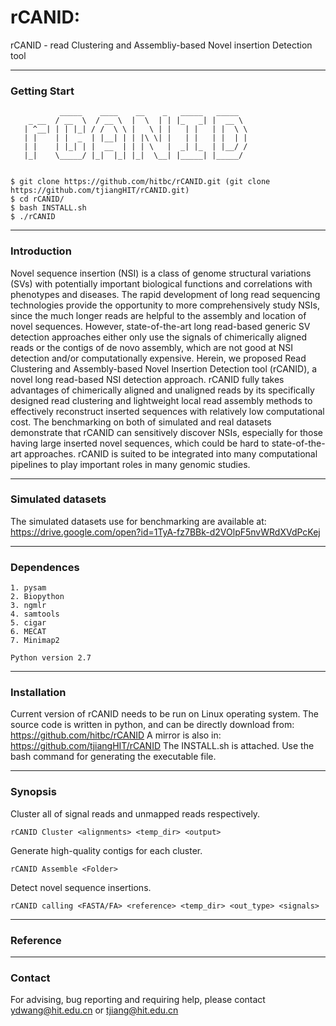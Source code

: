 # rCANID: 
rCANID - read Clustering and Assembliy-based Novel insertion Detection tool

---
### Getting Start
	           _____    ____    __    _   _____   _____
	    _ __  / __  \  / __ \  |  \  | | |_   _| |  __ \
	   | ^__| | | |_| / /  \ \ |   \ | |   | |   | |  \ \
	   | |    | |  _  | |__| | | |\ \| |   | |   | |  | |
	   | |    | |_| | |  __  | | | \   |  _| |_  | |__/ /
	   |_|    \_____/ |_|  |_| |_|  \__| |_____| |_____/
     
	
	$ git clone https://github.com/hitbc/rCANID.git (git clone https://github.com/tjiangHIT/rCANID.git)
	$ cd rCANID/
	$ bash INSTALL.sh
	$ ./rCANID

---

### Introduction

Novel sequence insertion (NSI) is a class of genome structural variations (SVs) with potentially important biological functions and correlations with phenotypes and diseases. The rapid development of long read sequencing technologies provide the opportunity to more comprehensively study NSIs, since the much longer reads are helpful to the assembly and location of novel sequences. However, state-of-the-art long read-based generic SV detection approaches either only use the signals of chimerically aligned reads or the contigs of de novo assembly, which are not good at NSI detection and/or computationally expensive. Herein, we proposed Read Clustering and Assembly-based Novel Insertion Detection tool (rCANID), a novel long read-based NSI detection approach. rCANID fully takes advantages of chimerically aligned and unaligned reads by its specifically designed read clustering and lightweight local read assembly methods to effectively reconstruct inserted sequences with relatively low computational cost. The benchmarking on both of simulated and real datasets demonstrate that rCANID can sensitively discover NSIs, especially for those having large inserted novel sequences, which could be hard to state-of-the-art approaches. rCANID is suited to be integrated into many computational pipelines to play important roles in many genomic studies.

---
### Simulated datasets

The simulated datasets use for benchmarking are available at: https://drive.google.com/open?id=1TyA-fz7BBk-d2VOlpF5nvWRdXVdPcKej

---
### Dependences
	
	1. pysam
	2. Biopython
	3. ngmlr
	4. samtools
	5. cigar
    6. MECAT
    7. Minimap2

	Python version 2.7

---
### Installation

Current version of rCANID needs to be run on Linux operating system.
The source code is written in python, and can be directly download from: https://github.com/hitbc/rCANID 
A mirror is also in: https://github.com/tjiangHIT/rCANID
The INSTALL.sh is attached. Use the bash command for generating the executable file.

---
### Synopsis
Cluster all of signal reads and unmapped reads respectively.

	rCANID Cluster <alignments> <temp_dir> <output>

Generate high-quality contigs for each cluster.

	rCANID Assemble <Folder>

Detect novel sequence insertions.

	rCANID calling <FASTA/FA> <reference> <temp_dir> <out_type> <signals>

---
### Reference


---
### Contact
For advising, bug reporting and requiring help, please contact ydwang@hit.edu.cn or tjiang@hit.edu.cn
